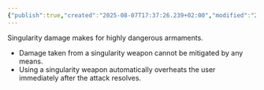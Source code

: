 ```yaml
---
{"publish":true,"created":"2025-08-07T17:37:26.239+02:00","modified":"2025-08-07T18:41:46.983+02:00","cssclasses":""}
---
```


Singularity damage makes for highly dangerous armaments.
- Damage taken from a singularity weapon cannot be mitigated by any means.
- Using a singularity weapon automatically overheats the user immediately after the attack resolves.